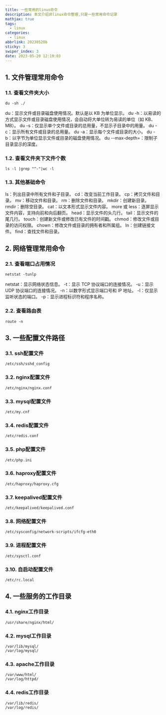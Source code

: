 ```yaml
---
title: 一些常用的linux命令
description: 本文介绍非linux命令整理,只是一些常用命令记录
mathjax: true
tags:
  - linux
categories:
  - linux
abbrlink: 20230520b
sticky: 3
swiper_index: 3
date: 2023-05-20 12:19:03
---
```


## 1. 文件管理常用命令
### 1.1. 查看文件夹大小
```shell
du -sh ./
```
<!-- tab -->
du：显示文件或目录磁盘使用情况。默认是以 KB 为单位显示。
du -h：以易读的方式显示文件或目录磁盘使用情况，会自动将大单位转为易读的单位（如 KB、MB）。
du -s：仅显示单个文件或目录的总用量，不显示子目录中的用量。
du -c：显示所有文件或目录的总用量。
du -a：显示每个文件或目录的大小。
du -b：以字节为单位显示文件或目录的磁盘使用情况。
du --max-depth=：限制子目录显示的深度。
<!-- endtab -->
### 1.2. 查看文件夹下文件个数
```shell
ls -l |grep "^-"|wc -l
```
### 1.3. 其他基础命令
<!-- tab -->
ls：列出目录中所有文件和子目录。
cd：改变当前工作目录。
cp：拷贝文件和目录。
mv：移动文件和目录。
rm：删除文件和目录。
mkdir：创建新目录。
rmdir：删除空目录。
cat：以文本形式显示文件内容。
more 或 less：逐屏显示文件内容，支持向前和向后翻页。
head：显示文件的头几行。
tail：显示文件的尾几行。
touch：创建新文件或修改已有文件的时间戳。
chmod：修改文件或目录的访问权限。
chown：修改文件或目录的拥有者和所属组。
ln：创建链接文件。
find：查找文件和目录。
<!-- endtab -->
## 2. 网络管理常用命令
### 2.1. 查看端口占用情况
```shell
netstat -tunlp
```
<!-- tab -->
netstat：显示网络状态信息。
-t：显示 TCP 协议端口的连接情况。
-u：显示 UDP 协议端口的连接情况。
-n：以数字形式显示端口号和 IP 地址。
-l：仅显示监听状态的端口。
-p：显示进程标识符和程序名称。
<!-- endtab -->
### 2.2. 查看路由表
```shell
route -n
```
## 3. 一些配置文件路径
### 3.1. ssh配置文件
```shell
/etc/ssh/sshd_config
```
### 3.2. nginx配置文件
```shell
/etc/nginx/nginx.conf
```
### 3.3. mysql配置文件
```shell
/etc/my.cnf
```
### 3.4. redis配置文件
```shell
/etc/redis.conf
```
### 3.5. php配置文件
```shell
/etc/php.ini
```
### 3.6. haproxy配置文件
```shell
/etc/haproxy/haproxy.cfg
```
### 3.7. keepalived配置文件
```shell
/etc/keepalived/keepalived.conf
```
### 3.8. 网络配置文件
```shell
/etc/sysconfig/network-scripts/ifcfg-eth0
```
### 3.9. 进程配置文件
```shell
/etc/sysctl.conf
```
### 3.10. 自启动配置文件
```shell
/etc/rc.local
```
## 4. 一些服务的工作目录
### 4.1. nginx工作目录
```shell
/usr/share/nginx/html/
```
### 4.2. mysql工作目录
```shell
/var/lib/mysql/
/var/log/mysql/
```
### 4.3. apache工作目录
```shell
/var/www/html/
/var/log/httpd/
```
### 4.4. redis工作目录
```shell
/var/lib/redis/
/var/log/redis/
```

